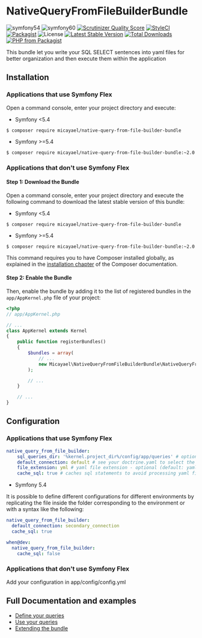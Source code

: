 NativeQueryFromFileBuilderBundle
================================

![symfony54](https://github.com/micayael/native-query-from-file-builder-bundle/actions/workflows/symfony54.yml/badge.svg)
![symfony60](https://github.com/micayael/native-query-from-file-builder-bundle/actions/workflows/symfony6.yml/badge.svg)
[![Scrutinizer Quality Score](https://scrutinizer-ci.com/g/micayael/native-query-from-file-builder-bundle/badges/quality-score.png)](https://scrutinizer-ci.com/g/micayael/native-query-from-file-builder-bundle/)
[![StyleCI](https://github.styleci.io/repos/142354406/shield?style=flat)](https://github.styleci.io/repos/142354406)
[![Packagist](https://img.shields.io/packagist/v/micayael/native-query-from-file-builder-bundle.svg)](https://packagist.org/packages/micayael/native-query-from-file-builder-bundle)
![License](https://img.shields.io/packagist/l/micayael/native-query-from-file-builder-bundle.svg)
[![Latest Stable Version](https://poser.pugx.org/micayael/native-query-from-file-builder-bundle/v/stable)](https://packagist.org/packages/micayael/native-query-from-file-builder-bundle)
[![Total Downloads](https://poser.pugx.org/micayael/native-query-from-file-builder-bundle/downloads)](https://packagist.org/packages/micayael/native-query-from-file-builder-bundle)
[![PHP from Packagist](https://img.shields.io/packagist/php-v/micayael/native-query-from-file-builder-bundle.svg)](https://packagist.org/packages/micayael/native-query-from-file-builder-bundle)

This bundle let you write your SQL SELECT sentences into yaml files 
for better organization and then execute them within the application

Installation
------------

### Applications that use Symfony Flex

Open a command console, enter your project directory and execute:

* Symfony <5.4

```console
$ composer require micayael/native-query-from-file-builder-bundle
```

* Symfony >=5.4

```console
$ composer require micayael/native-query-from-file-builder-bundle:~2.0
```

### Applications that don't use Symfony Flex

#### Step 1: Download the Bundle

Open a command console, enter your project directory and execute the
following command to download the latest stable version of this bundle:

* Symfony <5.4

```console
$ composer require micayael/native-query-from-file-builder-bundle
```

* Symfony >=5.4

```console
$ composer require micayael/native-query-from-file-builder-bundle:~2.0
```

This command requires you to have Composer installed globally, as explained
in the [installation chapter](https://getcomposer.org/doc/00-intro.md)
of the Composer documentation.

#### Step 2: Enable the Bundle

Then, enable the bundle by adding it to the list of registered bundles
in the `app/AppKernel.php` file of your project:

```php
<?php
// app/AppKernel.php

// ...
class AppKernel extends Kernel
{
    public function registerBundles()
    {
        $bundles = array(
            // ...
            new Micayael\NativeQueryFromFileBuilderBundle\NativeQueryFromFileBuilderBundle(),
        );

        // ...
    }

    // ...
}
```

Configuration
-------------

### Applications that use Symfony Flex

```yaml
native_query_from_file_builder:
    sql_queries_dir: '%kernel.project_dir%/config/app/queries' # optional (default: '%kernel.project_dir%/config/app/queries')
    default_connection: default # see your doctrine.yaml to select the connection you want to use by default - optional default: 'default')
    file_extension: yml # yaml file extension - optional (default: yaml)
    cache_sql: true # caches sql statements to avoid processing yaml files in each request. Recommended for production - optional (default: true)
```

* Symfony 5.4

It is possible to define different configurations for different environments by replicating the file inside the folder corresponding to the environment or with a syntax like the following:

```yaml
native_query_from_file_builder:
  default_connection: secondary_connection
  cache_sql: true

when@dev:
  native_query_from_file_builder:
    cache_sql: false
```

### Applications that don't use Symfony Flex

Add your configuration in app/config/config.yml

Full Documentation and examples
-------------------------------

- [Define your queries](doc/defining_queries.md)
- [Use your queries](doc/using_queries.md)
- [Extending the bundle](doc/using_queries.md)

